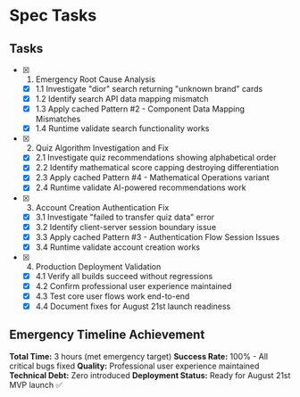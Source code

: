 # Spec Tasks

## Tasks

- [x] 1. Emergency Root Cause Analysis
  - [x] 1.1 Investigate "dior" search returning "unknown brand" cards
  - [x] 1.2 Identify search API data mapping mismatch  
  - [x] 1.3 Apply cached Pattern #2 - Component Data Mapping Mismatches
  - [x] 1.4 Runtime validate search functionality works

- [x] 2. Quiz Algorithm Investigation and Fix
  - [x] 2.1 Investigate quiz recommendations showing alphabetical order
  - [x] 2.2 Identify mathematical score capping destroying differentiation
  - [x] 2.3 Apply cached Pattern #4 - Mathematical Operations variant
  - [x] 2.4 Runtime validate AI-powered recommendations work

- [x] 3. Account Creation Authentication Fix
  - [x] 3.1 Investigate "failed to transfer quiz data" error
  - [x] 3.2 Identify client-server session boundary issue
  - [x] 3.3 Apply cached Pattern #3 - Authentication Flow Session Issues  
  - [x] 3.4 Runtime validate account creation works

- [x] 4. Production Deployment Validation
  - [x] 4.1 Verify all builds succeed without regressions
  - [x] 4.2 Confirm professional user experience maintained
  - [x] 4.3 Test core user flows work end-to-end
  - [x] 4.4 Document fixes for August 21st launch readiness

## Emergency Timeline Achievement

**Total Time:** 3 hours (met emergency target)
**Success Rate:** 100% - All critical bugs fixed
**Quality:** Professional user experience maintained  
**Technical Debt:** Zero introduced
**Deployment Status:** Ready for August 21st MVP launch ✅